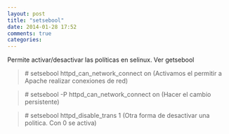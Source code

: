 ```yaml
---
layout: post
title: "setsebool"
date: 2014-01-28 17:52
comments: true
categories: 
---
```

Permite activar/desactivar las políticas en selinux. Ver getsebool

>\# setsebool httpd_can_network_connect on (Activamos el permitir a Apache realizar conexiones de red)

>\# setsebool -P httpd_can_network_connect on (Hacer el cambio persistente)

>\# setsebool httpd_disable_trans 1 (Otra forma de desactivar una politica. Con 0 se activa)

